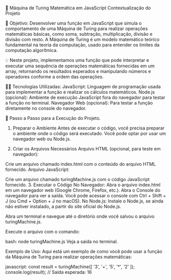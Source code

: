 📜 Máquina de Turing Matemática em JavaScript
Contextualização do Projeto

🎯 Objetivo: Desenvolver uma função em JavaScript que simula o comportamento de uma Máquina de Turing para realizar operações matemáticas básicas, como soma, subtração, multiplicação, divisão e divisão com resto. A Máquina de Turing é um modelo matemático teórico fundamental na teoria da computação, usado para entender os limites da computação algorítmica.

💡 Neste projeto, implementamos uma função que pode interpretar e executar uma sequência de operações matemáticas fornecidas em um array, retornando os resultados esperados e manipulando números e operadores conforme a ordem das operações.

👨‍💻 Tecnologias Utilizadas:
JavaScript: Linguagem de programação usada para implementar a função e realizar os cálculos matemáticos.
Node.js (opcional): Ambiente de execução JavaScript fora do navegador para testar a função no terminal.
Navegador Web (opcional): Para testar a função diretamente no console do navegador.

📙 Passo a Passo para a Execução do Projeto.
1. Preparar o Ambiente
Antes de executar o código, você precisa preparar o ambiente onde o código será executado. Você pode optar por usar um navegador web ou Node.js.

2. Criar os Arquivos Necessários
Arquivo HTML (opcional, para teste em navegador):

Crie um arquivo chamado index.html com o conteúdo do arquivo HTML fornecido.
Arquivo JavaScript:

Crie um arquivo chamado turingMachine.js com o código JavaScript fornecido.
3. Executar o Código
No Navegador:
Abra o arquivo index.html em um navegador web (Google Chrome, Firefox, etc.).
Abra o Console do navegador para ver a saída. Você pode acessar o console com Ctrl + Shift + J (ou Cmd + Option + J no macOS).
No Node.js:
Instale o Node.js, se ainda não estiver instalado, a partir do site oficial do Node.js.

Abra um terminal e navegue até o diretório onde você salvou o arquivo turingMachine.js.

Execute o arquivo com o comando:

bash:
node turingMachine.js
Veja a saída no terminal.

Exemplo de Uso:
Aqui está um exemplo de como você pode usar a função da Máquina de Turing para realizar operações matemáticas:

javascript:
const result = turingMachine([ '3', '+', '5', '*', '2' ]);
console.log(result); // Saída esperada: 16
